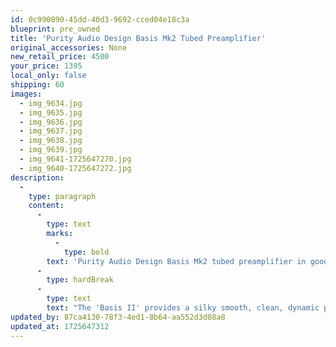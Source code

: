 ```yaml
---
id: 0c990890-45dd-40d3-9692-cced04e18c3a
blueprint: pre_owned
title: 'Purity Audio Design Basis Mk2 Tubed Preamplifier'
original_accessories: None
new_retail_price: 4500
your_price: 1395
local_only: false
shipping: 60
images:
  - img_9634.jpg
  - img_9635.jpg
  - img_9636.jpg
  - img_9637.jpg
  - img_9638.jpg
  - img_9639.jpg
  - img_9641-1725647270.jpg
  - img_9640-1725647272.jpg
description:
  -
    type: paragraph
    content:
      -
        type: text
        marks:
          -
            type: bold
        text: 'Purity Audio Design Basis Mk2 tubed preamplifier in good physical and functional condition. Unit sold as new for $4,500.00'
      -
        type: hardBreak
      -
        type: text
        text: "The 'Basis II' provides a silky smooth, clean, dynamic presentation with low distortion using a Class 'A' zero feedback circuit providing a low output impedance and high input impedance. If you have never heard the virtues of a 6SN7 based preamp, especially one designed by Purity Audio Design, you do not know what you are missing. Don't let the affordable cost of the Basis MKII fool you, this is a piece that is very much at home in the most elaborate audiophile systems and decors. The sound of the Basis MKII is has a better sense of refinement and dynamic impact at the frequency extremes. Like all Purity Audio Design products, the Basis MKII provides a dead quiet background allowing you to enjoy and appreciate the finest nuances hidden within your recordings along with a broad soundstage positioning you in the center of the performance. The Basis II features 4 line level inputs. Two sets of RCA outputs are perfect for bi-amping or driving a powered subwoofer.\_"
updated_by: 87ca4130-78f3-4ed1-8b64-aa552d3d08a8
updated_at: 1725647312
---
```

